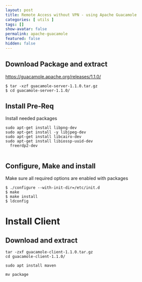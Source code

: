```yaml
---
layout: post
title: Remote Access without VPN - using Apache Guacamole
categories: [ utils ]
tags: []
show-avatar: false
permalink: apache-guacamole
featured: false
hidden: false
---
```


## Download Package and extract

https://guacamole.apache.org/releases/1.1.0/

```
$ tar -xzf guacamole-server-1.1.0.tar.gz
$ cd guacamole-server-1.1.0/
```

## Install Pre-Req

Install needed packages

```
sudo apt-get install libpng-dev
sudo apt-get install -y libjpeg-dev
sudo apt-get install libcairo-dev
sudo apt-get install libiossp-uuid-dev
  freerdp2-dev
  
```

## Configure, Make and install

Make sure all required options are enabled with packages

```
$ ./configure --with-init-dir=/etc/init.d
$ make
$ make install
$ ldconfig
```


# Install Client 

## Download and extract
```
tar -zxf guacamole-client-1.1.0.tar.gz
cd guacamole-client-1.1.0/

sudo apt install maven

mv package
```


